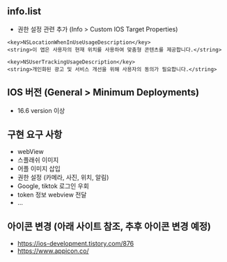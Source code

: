 ## info.list

- 권한 설정 관련 추가 (Info > Custom IOS Target Properties)

```
<key>NSLocationWhenInUseUsageDescription</key>
<string>이 앱은 사용자의 현재 위치를 사용하여 맞춤형 콘텐츠를 제공합니다.</string>

<key>NSUserTrackingUsageDescription</key>
<string>개인화된 광고 및 서비스 개선을 위해 사용자의 동의가 필요합니다.</string>
```

## IOS 버전 (General > Minimum Deployments)

- 16.6 version 이상


## 구현 요구 사항

- webView
- 스플래쉬 이미지
- 어플 이미지 삽입
- 권한 설정 (카메라, 사진, 위치, 알림)
- Google, tiktok 로그인 우회
- token 정보 webview 전달
- ...


## 아이콘 변경 (아래 사이트 참조, 추후 아이콘 변경 예정)

- https://ios-development.tistory.com/876
- https://www.appicon.co/
